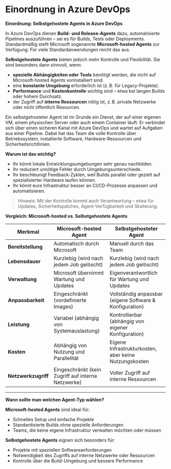 # Einordnung in Azure DevOps 

**Einordnung: Selbstgehostete Agents in Azure DevOps**

In Azure DevOps dienen **Build- und Release-Agents** dazu, automatisierte Pipelines auszuführen – sei es für Builds, Tests oder Deployments. Standardmäßig stellt Microsoft sogenannte **Microsoft-hosted Agents** zur Verfügung. Für viele Standardanwendungen reicht das aus.

**Selbstgehostete Agents** bieten jedoch mehr Kontrolle und Flexibilität. Sie sind besonders dann sinnvoll, wenn:

- **spezielle Abhängigkeiten oder Tools** benötigt werden, die nicht auf Microsoft-hosted Agents vorinstalliert sind.
- eine **konstante Umgebung** erforderlich ist (z. B. für Legacy-Projekte).
- **Performance** und **Kostenkontrolle** wichtig sind – etwa bei langen Builds oder hohem Durchsatz.
- der Zugriff auf **interne Ressourcen** nötig ist, z. B. private Netzwerke oder nicht öffentlich Resourcen.

Ein selbstgehosteter Agent ist im Grunde ein Dienst, der auf einer eigenen VM, einem physischen Server oder auch einem Container läuft. Er verbindet sich über einen sicheren Kanal mit Azure DevOps und wartet auf Aufgaben aus einer Pipeline. Dabei hat das Team die volle Kontrolle über Betriebssystem, installierte Software, Hardware-Ressourcen und Sicherheitsrichtlinien.

**Warum ist das wichtig?**

- Ihr könnt lokale Entwicklungsumgebungen sehr genau nachbilden.
- Ihr reduziert unnötige Fehler durch Umgebungsunterschiede.
- Ihr beschleunigt Feedback-Zyklen, weil Builds parallel oder gezielt auf spezialisierter Hardware laufen können.
- Ihr könnt eure Infrastruktur besser an CI/CD-Prozesse anpassen und automatisieren.

> Hinweis: Mit der Kontrolle kommt auch Verantwortung – etwa für Updates, Sicherheitspatches, Agent-Verfügbarkeit und Skalierung. 

**Vergleich: Microsoft-hosted vs. Selbstgehostete Agents**

| Merkmal| Microsoft-hosted Agent| Selbstgehosteter Agent|
| -- | -- | -- |
| **Bereitstellung**| Automatisch durch Microsoft| Manuell durch das Team|
| **Lebensdauer**| Kurzlebig (wird nach jedem Job gelöscht)| Kurzlebig (wird nach jedem Job gelöscht)|
| **Verwaltung**| Microsoft übernimmt Wartung und Updates| Eigenverantwortlich für Wartung und Updates|
| **Anpassbarkeit**| Eingeschränkt (vordefinierte Images)| Vollständig anpassbar (eigene Software & Konfiguration) |
| **Leistung**| Variabel (abhängig von Systemauslastung)| Kontrollierbar (abhängig von eigener Konfiguration)|
| **Kosten**| Abhängig von Nutzung und Parallelität| Eigene Infrastrukturkosten, aber keine Nutzungskosten|                                                
| **Netzwerkzugriff** | Eingeschränkt (kein Zugriff auf interne Netzwerke) | Voller Zugriff auf interne Ressourcen|
  
---  
  
**Wann sollte man welchen Agent-Typ wählen?**

**Microsoft-hosted Agents** sind ideal für:

  - Schnelles Setup und einfache Projekte
  - Standardisierte Builds ohne spezielle Anforderungen
  - Teams, die keine eigene Infrastruktur verwalten möchten oder müssen

**Selbstgehostete Agents** eignen sich besonders für:

  - Projekte mit speziellen Softwareanforderungen
  - Notwendigkeit des Zugriffs auf interne Netzwerke oder Ressourcen
  - Kontrolle über die Build-Umgebung und bessere Performance



